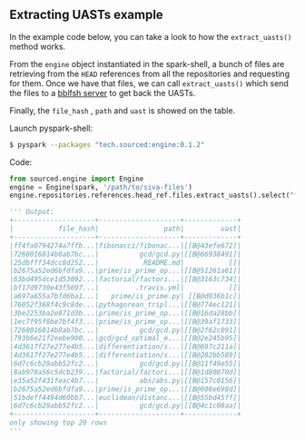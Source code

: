## Extracting UASTs example

In the example code below, you can take a look to how the `extract_uasts()` method works.

From the `engine` object instantiated in the spark-shell, a bunch of files are retrieving from the `HEAD` references from all the repositories and requesting for them. Once we have that files, we can call `extract_uasts()` which send the files to a [bblfsh server](https://github.com/bblfsh/server) to get back the UASTs.

Finally, the `file_hash` , `path` and `uast` is showed on the table.

Launch pyspark-shell:
```sh
$ pyspark --packages "tech.sourced:engine:0.1.2"
```

Code:
```python
from sourced.engine import Engine
engine = Engine(spark, '/path/to/siva-files')
engine.repositories.references.head_ref.files.extract_uasts().select("file_hash", "path", "uast").show()

''' Output:
+--------------------+--------------------+-------------+
|           file_hash|                path|         uast|
+--------------------+--------------------+-------------+
|ff4fa0794274a7ffb...|fibonacci/fibonac...|[[B@43efe672]|
|7268016814b8ab7bc...|          gcd/gcd.py|[[B@66938491]|
|25dbfff34dcc8d252...|           README.md|           []|
|b2675a52ed6bfdfa9...|prime/is_prime_op...|[[B@51261a61]|
|63bd495dce1d53092...|factorial/factori...|[[B@3163c734]|
|bf17d9730e43f5697...|         .travis.yml|           []|
|a697a655a7bfd6ba1...|   prime/is_prime.py| [[B@d036b1c]|
|76052f368f4c9c8de...|pythagorean_tripl...|[[B@774ec121]|
|3be2253ba2e871d3b...|prime/is_prime_op...|[[B@16da28bb]|
|1ec7f95f8be7bf4f3...|prime/is_prime_op...|[[B@39af1733]|
|7268016814b8ab7bc...|          gcd/gcd.py|[[B@2f62c091]|
|793b6e21f2eebe900...|gcd/gcd_optimal_e...|[[B@2e245b95]|
|4d3617f27e277e4b5...|differentiation/s...|[[B@697c211a]|
|4d3617f27e277e4b5...|differentiation/s...|[[B@282bb589]|
|6d7c6cb29abb52fc2...|          gcd/gcd.py|[[B@11f49e55]|
|8ab978a56c5dcb239...|factorial/factori...|[[B@1d80870d]|
|e35a52f431feac4b7...|          abs/abs.py|[[B@157c0156]|
|b2675a52ed6bfdfa9...|prime/is_prime_op...|[[B@608e698d]|
|51bdeff4494d60bb7...|euclidean/distanc...|[[B@55bd45ff]|
|6d7c6cb29abb52fc2...|          gcd/gcd.py|[[B@4c1c08aa]|
+--------------------+--------------------+-------------+
only showing top 20 rows
'''
```
